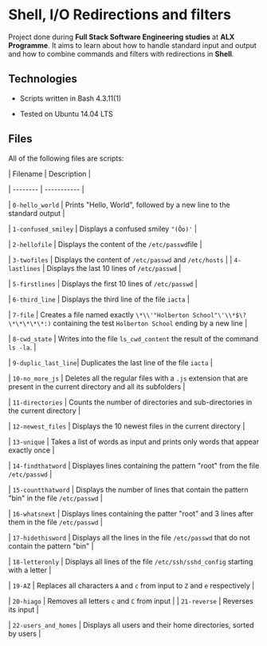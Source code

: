 # Shell, I/O Redirections and filters



Project done during **Full Stack Software Engineering studies** at **ALX Programme**. It aims to learn about how to handle standard input and output and how to combine commands and filters with redirections in **Shell**.



## Technologies

* Scripts written in Bash 4.3.11(1)

* Tested on Ubuntu 14.04 LTS



## Files

All of the following files are scripts:



| Filename | Description |

| -------- | ----------- |

| `0-hello_world`     | Prints "Hello, World", followed by a new line to the standard output |

| `1-confused_smiley` | Displays a confused smiley `"(Ôo)'` |

| `2-hellofile`       | Displays the content of the `/etc/passwd`file |

| `3-twofiles`        | Displays the content of `/etc/passwd` and `/etc/hosts` |
| `4-lastlines`       | Displays the last 10 lines of `/etc/passwd` |

| `5-firstlines`      | Displays the first 10 lines of `/etc/passwd` |

| `6-third_line`      | Displays the third line of the file `iacta` |

| `7-file`            | Creates a file named exactly `\*\\'"Holberton School"\'\\*$\?\*\*\*\*\*:)` containing the test `Holberton School` ending by a new line |

| `8-cwd_state`       | Writes into the file `ls_cwd_content` the result of the command `ls -la`. |

| `9-duplic_last_line`| Duplicates the last line of the file `iacta` |

| `10-no_more_js`     | Deletes all the regular files with a `.js` extension that are present in the current directory and all its subfolders |

| `11-directories`    | Counts the number of directories and sub-directories in the current directory |

| `12-newest_files`   | Displays the 10 newest files in the current directory |

| `13-unique`         | Takes a list of words as input and prints only words that appear exactly once |

| `14-findthatword`   | Displayes lines containing the pattern "root" from the file `/etc/passwd` |

| `15-countthatword`  | Displays the number of lines that contain the pattern "bin" in the file `/etc/passwd` |

| `16-whatsnext`      | Displays lines containing the patter "root" and 3 lines after them in the file `/etc/passwd` |

| `17-hidethisword`   | Displays all the lines in the file `/etc/passwd` that do not contain the pattern "bin" |

| `18-letteronly`     | Displays all lines of the file `/etc/ssh/sshd_config` starting with a letter |

| `19-AZ`             | Replaces all characters `A` and `c` from input to `Z` and `e` respectively |

| `20-hiago`          | Removes all letters `c` and `C` from input |
| `21-reverse`        | Reverses its input |

| `22-users_and_homes` | Displays all users and their home directories, sorted by users |
